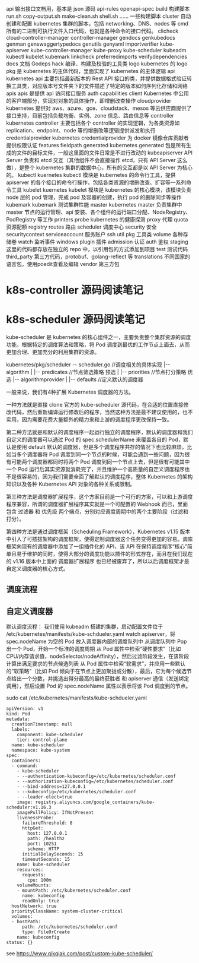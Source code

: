 api 输出接口文档用，基本是 json 源码
    api-rules 
    openapi-spec
build 构建脚本
    run.sh
    copy-output.sh
    make-clean.sh
    shell.sh
    ...... 一些构建脚本
cluster 自动创建和配置 kubernetes 集群的脚本，包括 networking、DNS、nodes 等
cmd  所有的二进制可执行文件入口代码，也就是各种命令的接口代码。
    clicheck
    cloud-controller-manager
    controller-manager
    gendocs
    genkubedocs
    genman
    genswaggertypedocs
    genutils
    genyaml
    importverifier
    kube-apiserver
    kube-controller-manager
    kube-proxy
    kube-scheduler
    kubeadm
    kubectl
    kubelet
    kubemark
    linkcheck
    preferredimports
    verifydependencies
docs 文档
Godeps
hack 编译、构建及校验的工具类
logo kubernetes 的 logo
pkg 是 kubernetes 的主体代码，里面实现了 kubernetes 的主体逻辑
    api kubernetes api 主要包括最新版本的 Rest API 接口的类，并提供数据格式验证转换工具类，对应版本号文件夹下的文件描述了特定的版本如何序列化存储和网络
    apis  apis 是提供 api 访问接口服务
    auth 
    capabilities
    client Kubernetes 中公用的客户端部分，实现对对象的具体操作，即增删改查操作
    cloudprovider  kubernetes 提供对 aws、azure、gce、cloudstack、mesos 等云供应商提供了接口支持，目前包括负载均衡、实例、zone 信息、路由信息等
    controller kubernetes controller 主要包括各个 controller 的实现逻辑，为各类资源如 replication、endpoint、node 等的增删改等逻辑提供派发和执行
    credentialprovider kubernetes credentialprovider 为 docker 镜像仓库贡献者提供权限认证
    features
    fieldpath
    generated kubernetes generated 包是所有生成的文件的目标文件，一般这里面的文件日常是不进行改动的
    kubeapiserver API Server 负责和 etcd 交互（其他组件不会直接操作 etcd，只有 API Server 这么做），是整个 kubernetes 集群的数据中心，所有的交互都是以 API Server 为核心的。
    kubectl kuernetes kubectl 模块是 kubernetes 的命令行工具，提供 apiserver 的各个接口的命令行操作，包括各类资源的增删改查、扩容等一系列命令工具
    kubelet kuernetes kubelet 模块是 kubernetes 的核心模块，该模块负责 node 层的 pod 管理，完成 pod 及容器的创建，执行 pod 的删除同步等操作
    kubemark kubemark 测试集群性能
    master kubernetes master 负责集群中 master 节点的运行管理、api 安装、各个组件的运行端口分配、NodeRegistry、PodRegistry 等工作
    printers 
    probe kubernetes 的健康探测
    proxy 代理
    quota 资源配额
    registry 
    routes 路由
    scheduler  调度中心
    security 安全
    securitycontext
    serviceaccount 服务账户
    ssh 
    util pkg 工具类
    volume 各种存储卷
    watch 监听事件
    windows 
plugin 插件
    admission 认证
    auth 鉴权
staging 这里的代码都存放在独立的 repo 中，以引用包的方式添加到项目
test 测试代码
third_party 第三方代码，protobuf、golang-reflect 等
translations 不同国家的语言包，使用poedit查看及编辑
vendor 第三方包

# k8s-controller 源码阅读笔记



# k8s-scheduler 源码阅读笔记

kube-scheduler 是 kubernetes 的核心组件之一，主要负责整个集群资源的调度功能，根据特定的调度算法和策略，将 Pod 调度到最优的工作节点上面去，从而更加合理、更加充分的利用集群的资源。

kubernetes/pkg/scheduler
-- scheduler.go         //调度相关的具体实现
|-- algorithm
|   |-- predicates      //节点筛选策略  预选
|   |-- priorities      //节点打分策略  优选
|-- algorithmprovider
|   |-- defaults         //定义默认的调度器


一般来说，我们有4种扩展 Kubernetes 调度器的方法。

一种方法就是直接 clone 官方的 kube-scheduler 源代码，在合适的位置直接修改代码，然后重新编译运行修改后的程序，当然这种方法是最不建议使用的，也不实用，因为需要花费大量额外的精力来和上游的调度程序更改保持一致。

第二种方法就是和默认的调度程序一起运行独立的调度程序，默认的调度器和我们自定义的调度器可以通过 Pod 的 spec.schedulerName 来覆盖各自的 Pod，默认是使用 default 默认的调度器，但是多个调度程序共存的情况下也比较麻烦，比如当多个调度器将 Pod 调度到同一个节点的时候，可能会遇到一些问题，因为很有可能两个调度器都同时将两个 Pod 调度到同一个节点上去，但是很有可能其中一个 Pod 运行后其实资源就消耗完了，并且维护一个高质量的自定义调度程序也不是很容易的，因为我们需要全面了解默认的调度程序，整体 Kubernetes 的架构知识以及各种 Kubernetes API 对象的各种关系或限制。

第三种方法是调度器扩展程序，这个方案目前是一个可行的方案，可以和上游调度程序兼容，所谓的调度器扩展程序其实就是一个可配置的 Webhook 而已，里面包含 过滤器 和 优先级 两个端点，分别对应调度周期中的两个主要阶段（过滤和打分）。

第四种方法是通过调度框架（Scheduling Framework），Kubernetes v1.15 版本中引入了可插拔架构的调度框架，使得定制调度器这个任务变得更加的容易。调库框架向现有的调度器中添加了一组插件化的 API，该 API 在保持调度程序“核心”简单且易于维护的同时，使得大部分的调度功能以插件的形式存在，而且在我们现在的 v1.16 版本中上面的 调度器扩展程序 也已经被废弃了，所以以后调度框架才是自定义调度器的核心方式。

## 调度流程

## 自定义调度器

默认调度流程：
我们使用 kubeadm 搭建的集群，启动配置文件位于 /etc/kubernetes/manifests/kube-schdueler.yaml
watch apiserver，将 spec.nodeName 为空的 Pod 放入调度器内部的调度队列中
从调度队列中 Pop 出一个 Pod，开始一个标准的调度周期
从 Pod 属性中检索“硬性要求”（比如 CPU/内存请求值，nodeSelector/nodeAffinity），然后过滤阶段发生，在该阶段计算出满足要求的节点候选列表
从 Pod 属性中检索“软需求”，并应用一些默认的“软策略”（比如 Pod 倾向于在节点上更加聚拢或分散），最后，它为每个候选节点给出一个分数，并挑选出得分最高的最终获胜者
和 apiserver 通信（发送绑定调用），然后设置 Pod 的 spec.nodeName 属性以表示将该 Pod 调度到的节点。

sudo cat /etc/kubernetes/manifests/kube-schdueler.yaml

```
apiVersion: v1
kind: Pod
metadata:
  creationTimestamp: null
  labels:
    component: kube-scheduler
    tier: control-plane
  name: kube-scheduler
  namespace: kube-system
spec:
  containers:
  - command:
    - kube-scheduler
    - --authentication-kubeconfig=/etc/kubernetes/scheduler.conf
    - --authorization-kubeconfig=/etc/kubernetes/scheduler.conf
    - --bind-address=127.0.0.1
    - --kubeconfig=/etc/kubernetes/scheduler.conf
    - --leader-elect=true
    image: registry.aliyuncs.com/google_containers/kube-scheduler:v1.16.3
    imagePullPolicy: IfNotPresent
    livenessProbe:
      failureThreshold: 8
      httpGet:
        host: 127.0.0.1
        path: /healthz
        port: 10251
        scheme: HTTP
      initialDelaySeconds: 15
      timeoutSeconds: 15
    name: kube-scheduler
    resources:
      requests:
        cpu: 100m
    volumeMounts:
    - mountPath: /etc/kubernetes/scheduler.conf
      name: kubeconfig
      readOnly: true
  hostNetwork: true
  priorityClassName: system-cluster-critical
  volumes:
  - hostPath:
      path: /etc/kubernetes/scheduler.conf
      type: FileOrCreate
    name: kubeconfig
status: {}
```



see 
https://www.qikqiak.com/post/custom-kube-scheduler/
